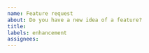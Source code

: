 ```yaml
---
name: Feature request
about: Do you have a new idea of a feature?
title:
labels: enhancement
assignees:
---
```


